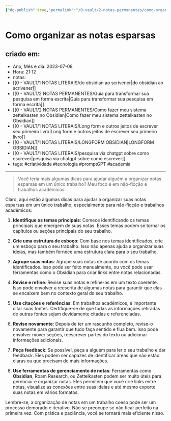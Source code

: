 ```yaml
---
{"dg-publish":true,"permalink":"/0-vault/2-notas-permanentes/como-organizar-as-notas-esparsas/","tags":["permanente","criatividade","tecnologia","promptGPT","academia"],"dgHomeLink":true,"dgShowLocalGraph":true,"dgShowFileTree":true,"dgEnableSearch":true}
---
```


# Como organizar as notas esparsas

## criado em: 
-  Ano, Mês e dia: 2023-07-08
- Hora: 21:12
- notas: 
- [[0 - VAULT/1 NOTAS LITERAIS/do obsidian ao scrivener\|do obsidian ao scrivener]]
- [[0 - VAULT/2 NOTAS PERMANENTES/Guia para transformar sua pesquisa em forma escrita\|Guia para transformar sua pesquisa em forma escrita]]
- [[0 - VAULT/2 NOTAS PERMANENTES/Como fazer meu sistema zettelkasten no Obsidian\|Como fazer meu sistema zettelkasten no Obsidian]]
- [[0 - VAULT/1 NOTAS LITERAIS/Long form e outros jeitos de escrever seu primeiro livro\|Long form e outros jeitos de escrever seu primeiro livro]]
- [[0 - VAULT/1 NOTAS LITERAIS/LONGFORM OBSIDIAN\|LONGFORM OBSIDIAN]]
- [[0 - VAULT/1 NOTAS LITERAIS/pesquisa via chatgpt sobre como escrever\|pesquisa via chatgpt sobre como escrever]]
- tags: #criatividade #tecnologia #promptGPT #academia 
---

>Você teria mais algumas dicas para ajudar alguém a organizar notas esparsas em um único trabalho? Meu foco é em não-ficção e trabalhos acadêmicos.

Claro, aqui estão algumas dicas para ajudar a organizar suas notas esparsas em um único trabalho, especialmente para não-ficção e trabalhos acadêmicos:

1. **Identifique os temas principais**: Comece identificando os temas principais que emergem de suas notas. Esses temas podem se tornar os capítulos ou seções principais do seu trabalho.

2. **Crie uma estrutura de esboço**: Com base nos temas identificados, crie um esboço para o seu trabalho. Isso não apenas ajuda a organizar suas ideias, mas também fornece uma estrutura clara para o seu trabalho.

3. **Agrupe suas notas**: Agrupe suas notas de acordo com os temas identificados. Isso pode ser feito manualmente, ou você pode usar ferramentas como o Obsidian para criar links entre notas relacionadas.

4. **Revise e refine**: Revise suas notas e refine-as em um texto coerente. Isso pode envolver a reescrita de algumas notas para garantir que elas se encaixem bem no contexto geral do seu trabalho.

5. **Use citações e referências**: Em trabalhos acadêmicos, é importante citar suas fontes. Certifique-se de que todas as informações retiradas de outras fontes sejam devidamente citadas e referenciadas.

6. **Revise novamente**: Depois de ter um rascunho completo, revise-o novamente para garantir que tudo faça sentido e flua bem. Isso pode envolver mover seções, reescrever partes do texto ou adicionar informações adicionais.

7. **Peça feedback**: Se possível, peça a alguém para ler o seu trabalho e dar feedback. Eles podem ser capazes de identificar áreas que não estão claras ou que precisam de mais informações.

8. **Use ferramentas de gerenciamento de notas**: Ferramentas como **Obsidian**, Roam Research, ou Zettelkasten podem ser muito úteis para gerenciar e organizar notas. Eles permitem que você crie links entre notas, visualize as conexões entre suas ideias e até mesmo exporte suas notas em vários formatos.

Lembre-se, a organização de notas em um trabalho coeso pode ser um processo demorado e iterativo. Não se preocupe se não ficar perfeito na primeira vez. Com prática e paciência, você se tornará mais eficiente nisso.